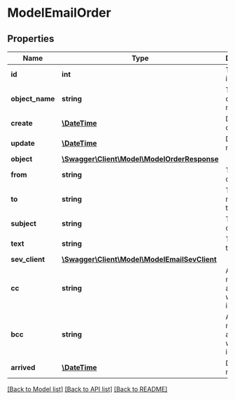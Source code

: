 # ModelEmailOrder

## Properties
Name | Type | Description | Notes
------------ | ------------- | ------------- | -------------
**id** | **int** | The email id | [optional] 
**object_name** | **string** | The email object name | [optional] 
**create** | [**\DateTime**](\DateTime.md) | Date of mail creation | [optional] 
**update** | [**\DateTime**](\DateTime.md) | Date of last mail update | [optional] 
**object** | [**\Swagger\Client\Model\ModelOrderResponse**](ModelOrderResponse.md) |  | [optional] 
**from** | **string** | The sender of the email | 
**to** | **string** | The recipient of the email | 
**subject** | **string** | The subject of the email | 
**text** | **string** | The text of the email | [optional] 
**sev_client** | [**\Swagger\Client\Model\ModelEmailSevClient**](ModelEmailSevClient.md) |  | [optional] 
**cc** | **string** | A list of mail addresses which are in the cc | [optional] 
**bcc** | **string** | A list of mail addresses which are in the bcc | [optional] 
**arrived** | [**\DateTime**](\DateTime.md) | Date the mail arrived | [optional] 

[[Back to Model list]](../../README.md#documentation-for-models) [[Back to API list]](../../README.md#documentation-for-api-endpoints) [[Back to README]](../../README.md)


